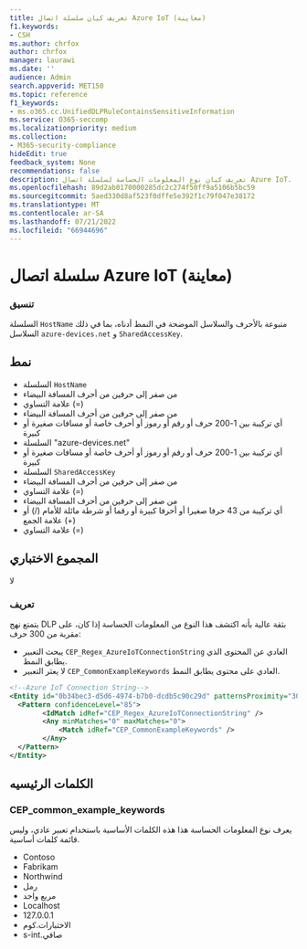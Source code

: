 ```yaml
---
title: تعريف كيان سلسلة اتصال Azure IoT (معاينة)
f1.keywords:
- CSH
ms.author: chrfox
author: chrfox
manager: laurawi
ms.date: ''
audience: Admin
search.appverid: MET150
ms.topic: reference
f1_keywords:
- ms.o365.cc.UnifiedDLPRuleContainsSensitiveInformation
ms.service: O365-seccomp
ms.localizationpriority: medium
ms.collection:
- M365-security-compliance
hideEdit: true
feedback_system: None
recommendations: false
description: تعريف كيان نوع المعلومات الحساسة لسلسلة اتصال Azure IoT.
ms.openlocfilehash: 89d2ab0170000285dc2c274f50ff9a5106b5bc59
ms.sourcegitcommit: 5aed330d8af523f0dffe5e392f1c79f047e38172
ms.translationtype: MT
ms.contentlocale: ar-SA
ms.lasthandoff: 07/21/2022
ms.locfileid: "66944696"
---
```

# <a name="azure-iot-connection-string-preview"></a>سلسلة اتصال Azure IoT (معاينة)

### <a name="format"></a>تنسيق

السلسلة `HostName` متبوعة بالأحرف والسلاسل الموضحة في النمط أدناه، بما في ذلك السلاسل `azure-devices.net` و `SharedAccessKey`.

## <a name="pattern"></a>نمط

- السلسلة `HostName`
- من صفر إلى حرفين من أحرف المسافة البيضاء
- علامة التساوي (=)
- من صفر إلى حرفين من أحرف المسافة البيضاء
- أي تركيبة بين 1-200 حرف أو رقم أو رموز أو أحرف خاصة أو مسافات صغيرة أو كبيرة
- السلسلة "azure-devices.<!--no-hyperlink-->net"
- أي تركيبة بين 1-200 حرف أو رقم أو رموز أو أحرف خاصة أو مسافات صغيرة أو كبيرة
- السلسلة `SharedAccessKey`
- من صفر إلى حرفين من أحرف المسافة البيضاء
- علامة التساوي (=)
- من صفر إلى حرفين من أحرف المسافة البيضاء
- أي تركيبة من 43 حرفا صغيرا أو أحرفا كبيرة أو رقما أو شرطة مائلة للأمام (/) أو علامة الجمع (+)
- علامة التساوي (=)

## <a name="checksum"></a>المجموع الاختباري

لا

### <a name="definition"></a>تعريف

يتمتع نهج DLP بثقة عالية بأنه اكتشف هذا النوع من المعلومات الحساسة إذا كان، على مقربة من 300 حرف:

- يبحث التعبير `CEP_Regex_AzureIoTConnectionString` العادي عن المحتوى الذي يطابق النمط.
- لا يعثر التعبير `CEP_CommonExampleKeywords` العادي على محتوى يطابق النمط.

```xml
<!--Azure IoT Connection String-->
<Entity id="0b34bec3-d5d6-4974-b7b0-dcdb5c90c29d" patternsProximity="300" recommendedConfidence="85">
  <Pattern confidenceLevel="85">
        <IdMatch idRef="CEP_Regex_AzureIoTConnectionString" />
        <Any minMatches="0" maxMatches="0">
            <Match idRef="CEP_CommonExampleKeywords" />
        </Any>
  </Pattern>
</Entity>
```

## <a name="keywords"></a>الكلمات الرئيسيه

### <a name="cep_common_example_keywords"></a>CEP_common_example_keywords

يعرف نوع المعلومات الحساسة هذا هذه الكلمات الأساسية باستخدام تعبير عادي، وليس قائمة كلمات أساسية.

- Contoso
- Fabrikam
- Northwind
- رمل
- مربع واحد
- Localhost
- 127.0.0.1
- الاختبارات.<!--no-hyperlink-->كوم
- s-int.<!--no-hyperlink-->صافي
